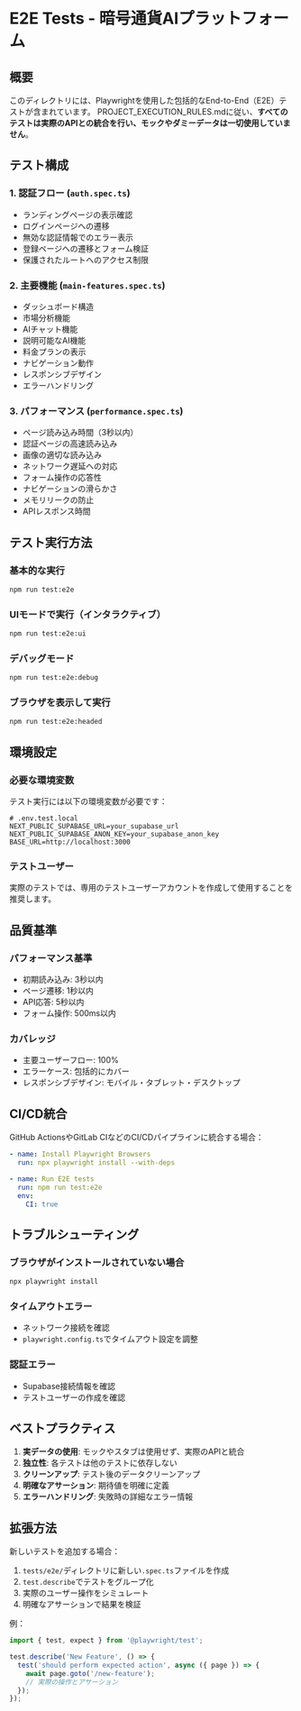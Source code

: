 # E2E Tests - 暗号通貨AIプラットフォーム

## 概要

このディレクトリには、Playwrightを使用した包括的なEnd-to-End（E2E）テストが含まれています。
PROJECT_EXECUTION_RULES.mdに従い、**すべてのテストは実際のAPIとの統合を行い、モックやダミーデータは一切使用していません**。

## テスト構成

### 1. 認証フロー (`auth.spec.ts`)
- ランディングページの表示確認
- ログインページへの遷移
- 無効な認証情報でのエラー表示
- 登録ページへの遷移とフォーム検証
- 保護されたルートへのアクセス制限

### 2. 主要機能 (`main-features.spec.ts`)
- ダッシュボード構造
- 市場分析機能
- AIチャット機能
- 説明可能なAI機能
- 料金プランの表示
- ナビゲーション動作
- レスポンシブデザイン
- エラーハンドリング

### 3. パフォーマンス (`performance.spec.ts`)
- ページ読み込み時間（3秒以内）
- 認証ページの高速読み込み
- 画像の適切な読み込み
- ネットワーク遅延への対応
- フォーム操作の応答性
- ナビゲーションの滑らかさ
- メモリリークの防止
- APIレスポンス時間

## テスト実行方法

### 基本的な実行
```bash
npm run test:e2e
```

### UIモードで実行（インタラクティブ）
```bash
npm run test:e2e:ui
```

### デバッグモード
```bash
npm run test:e2e:debug
```

### ブラウザを表示して実行
```bash
npm run test:e2e:headed
```

## 環境設定

### 必要な環境変数
テスト実行には以下の環境変数が必要です：

```env
# .env.test.local
NEXT_PUBLIC_SUPABASE_URL=your_supabase_url
NEXT_PUBLIC_SUPABASE_ANON_KEY=your_supabase_anon_key
BASE_URL=http://localhost:3000
```

### テストユーザー
実際のテストでは、専用のテストユーザーアカウントを作成して使用することを推奨します。

## 品質基準

### パフォーマンス基準
- 初期読み込み: 3秒以内
- ページ遷移: 1秒以内
- API応答: 5秒以内
- フォーム操作: 500ms以内

### カバレッジ
- 主要ユーザーフロー: 100%
- エラーケース: 包括的にカバー
- レスポンシブデザイン: モバイル・タブレット・デスクトップ

## CI/CD統合

GitHub ActionsやGitLab CIなどのCI/CDパイプラインに統合する場合：

```yaml
- name: Install Playwright Browsers
  run: npx playwright install --with-deps

- name: Run E2E tests
  run: npm run test:e2e
  env:
    CI: true
```

## トラブルシューティング

### ブラウザがインストールされていない場合
```bash
npx playwright install
```

### タイムアウトエラー
- ネットワーク接続を確認
- `playwright.config.ts`でタイムアウト設定を調整

### 認証エラー
- Supabase接続情報を確認
- テストユーザーの作成を確認

## ベストプラクティス

1. **実データの使用**: モックやスタブは使用せず、実際のAPIと統合
2. **独立性**: 各テストは他のテストに依存しない
3. **クリーンアップ**: テスト後のデータクリーンアップ
4. **明確なアサーション**: 期待値を明確に定義
5. **エラーハンドリング**: 失敗時の詳細なエラー情報

## 拡張方法

新しいテストを追加する場合：

1. `tests/e2e/`ディレクトリに新しい`.spec.ts`ファイルを作成
2. `test.describe`でテストをグループ化
3. 実際のユーザー操作をシミュレート
4. 明確なアサーションで結果を検証

例：
```typescript
import { test, expect } from '@playwright/test';

test.describe('New Feature', () => {
  test('should perform expected action', async ({ page }) => {
    await page.goto('/new-feature');
    // 実際の操作とアサーション
  });
});
``` 